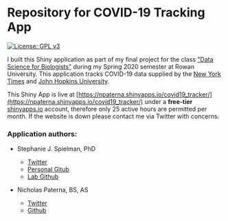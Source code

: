 # Repository for COVID-19 Tracking App

[![License: GPL v3](https://img.shields.io/badge/License-GPLv3-blue.svg)](https://www.gnu.org/licenses/gpl-3.0)


I built this Shiny application as part of my final project for the class ["Data Science for Biologists"](spielmanlab.github.io/courses/datascience_for_biologists) during my Spring 2020 semester at Rowan University. This application tracks COVID-19 data supplied by the [New York Times](https://raw.githubusercontent.com/nytimes/covid-19-data/master/us-counties.csv) and [John Hopkins University](https://raw.githubusercontent.com/CSSEGISandData/COVID-19/master/csse_covid_19_data/csse_covid_19_time_series/).

This Shiny App is live at [https://npaterna.shinyapps.io/covid19_tracker/](https://npaterna.shinyapps.io/covid19_tracker/) under a **free-tier** [shinyapps.io](shinyapps.io) account, therefore only 25 active hours are permitted per month. If the website is down please contact me via Twitter with concerns.

### Application authors:

+ Stephanie J. Spielman, PhD
	+ [Twitter](https://twitter.com/stephspiel)
	+ [Personal Gitub](https://github.com/sjspielman)
	+ [Lab Github](https://github.com/spielmanlab)

+ Nicholas Paterna, BS, AS
	+ [Twitter](https://twitter.com/NicholasPaterna) 
	+ [Github](https://github.com/npaterna)
